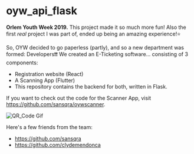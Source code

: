 # oyw_api_flask
__Orlem Youth Week 2019.__ This project made it so much more fun! Also the first _real_ project I was part of, ended up being an amazing experience!:star:

So, OYW decided to go paperless (partly), and so a new department was formed: Developers:exclamation::exclamation:
We created an E-Ticketing software... consisting of 3 components:
- Registration website (React)
- A Scanning App (Flutter)
- This repository contains the backend for both, written in Flask.


If you want to check out the code for the Scanner App, visit https://github.com/sansqra/oywscanner.

![QR_Code Gif](https://media1.tenor.com/images/4837d0dcb534069baa300e896705d817/tenor.gif)

Here's a few friends from the team:
- https://github.com/sansqra
- https://github.com/clydemendonca
